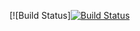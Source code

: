 <!-- == README

This README would normally document whatever steps are necessary to get the
application up and running.

Things you may want to cover:

* Ruby version

* System dependencies

* Configuration

* Database creation

* Database initialization

* How to run the test suite

* Services (job queues, cache servers, search engines, etc.)

* Deployment instructions

* ...


Please feel free to use a different markup language if you do not plan to run
<tt>rake doc:app</tt>. -->

[![Build Status][![Build Status](https://travis-ci.org/BrianDunlap89/liftr.svg)](https://travis-ci.org/BrianDunlap89/liftr)
